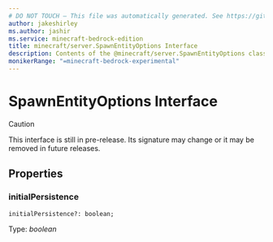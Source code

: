 ```yaml
---
# DO NOT TOUCH — This file was automatically generated. See https://github.com/mojang/minecraftapidocsgenerator to modify descriptions, examples, etc.
author: jakeshirley
ms.author: jashir
ms.service: minecraft-bedrock-edition
title: minecraft/server.SpawnEntityOptions Interface
description: Contents of the @minecraft/server.SpawnEntityOptions class.
monikerRange: "=minecraft-bedrock-experimental"
---
```

# SpawnEntityOptions Interface

> [!CAUTION]
> This interface is still in pre-release.  Its signature may change or it may be removed in future releases.

## Properties

### **initialPersistence**
`initialPersistence?: boolean;`

Type: *boolean*
